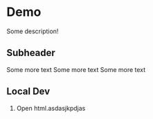 # Demo

Some description!

## Subheader

Some more text
Some more text
Some more text

## Local Dev

1. Open html.asdasjkpdjas